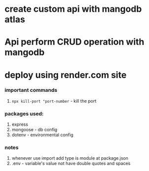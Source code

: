# create custom api with mangodb atlas
# Api perform CRUD operation with mangodb
# deploy using render.com site


### important commands

1. `npx kill-port "port-number`  - kill the port


### packages used:

1. express
2. mongoose - db config
3. dotenv - environmental config



### notes

1. whenever use import add type is module at package.json
2. .env - variable's value not have double quotes and spaces